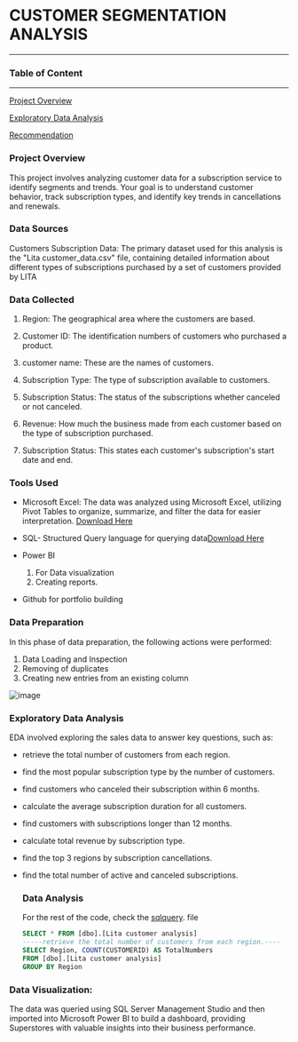 # CUSTOMER SEGMENTATION ANALYSIS

---
### Table of Content
---

[Project Overview](#project-overview)

[Exploratory Data Analysis](#exploratory-data-analysis)

[Recommendation](#recommendation)


### Project Overview

This project involves analyzing customer data for a subscription service to identify segments and trends. Your goal is to understand customer behavior, track subscription types, and identify key trends in cancellations and renewals.

### Data Sources

Customers Subscription Data: The primary dataset used for this analysis is the "Lita customer_data.csv" file, containing detailed information about different types of subscriptions purchased by a set of customers provided by LITA

### Data Collected

1. Region: The geographical area where the customers are based.
   
2. Customer ID: The identification numbers of customers who purchased a product.

3. customer name: These are the names of customers.

4. Subscription Type: The type of subscription available to customers.

5. Subscription Status: The status of the subscriptions whether canceled or not canceled.

6. Revenue: How much the business made from each customer based on the type of subscription purchased.

7. Subscription Status: This states each customer's subscription's start date and end.
   
### Tools Used
- Microsoft Excel: The data was analyzed using Microsoft Excel, utilizing Pivot Tables to organize, summarize, and filter the data for easier interpretation. [Download Here](https://www.microsoft.com)
  
- SQL- Structured Query language for querying data[Download Here](https://learn.microsoft.com/en-us/sql/ssms/sql-server-management-studio-ssms?view=sql-server-ver16)
  
- Power BI
  1. For Data visualization
  2. Creating reports.
     
- Github for portfolio building

### Data Preparation
In this phase of data preparation, the following actions were performed:

1. Data Loading and Inspection
2. Removing of duplicates
3. Creating new entries from an existing column

![image](https://github.com/user-attachments/assets/2b969c83-3a63-43a2-a39e-84f26987ac78)

### Exploratory Data Analysis
EDA involved exploring the sales data to answer key questions, such as:

- retrieve the total number of customers from each region.

- find the most popular subscription type by the number of customers.

- find customers who canceled their subscription within 6 months.

- calculate the average subscription duration for all customers.

- find customers with subscriptions longer than 12 months.

- calculate total revenue by subscription type.

- find the top 3 regions by subscription cancellations.

- find the total number of active and canceled subscriptions.
  
  ### Data Analysis

  For the rest of the code, check the [sqlquery](https://github.com/Victoria-Uwegba/LITA-PROJECT-2/blob/main/SQLQuery%20Customer%20Subscription%20Analysis.sql). file

  ```SQL
  SELECT * FROM [dbo].[Lita customer analysis]
  -----retrieve the total number of customers from each region.----
  SELECT Region, COUNT(CUSTOMERID) AS TotalNumbers
  FROM [dbo].[Lita customer analysis]
  GROUP BY Region


### Data Visualization:

The data was queried using SQL Server Management Studio and then imported into Microsoft Power BI to build a dashboard, providing Superstores with valuable insights into their business performance.

